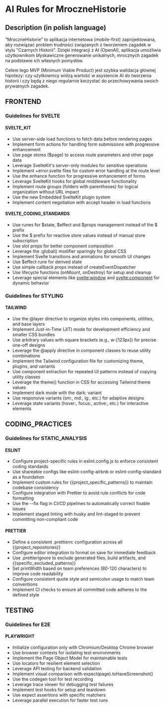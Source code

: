 # AI Rules for MroczneHistorie

## Description (in polish language)

"MroczneHistorie" to aplikacja internetowa (mobile-first) zaprojektowana, aby rozwiązać problem trudności związanych z tworzeniem zagadek w stylu "Czarnych Historii". Dzięki integracji z AI (OpenAI), aplikacja umożliwia użytkownikom błyskawiczne generowanie unikalnych, mrocznych zagadek na podstawie ich własnych pomysłów.

Celem tego MVP (Minimum Viable Product) jest szybka walidacja głównej hipotezy: czy użytkownicy widzą wartość w asystencie AI do tworzenia historii i czy będą z niego regularnie korzystać do przechowywania swoich prywatnych zagadek.

## FRONTEND

### Guidelines for SVELTE

#### SVELTE_KIT

- Use server-side load functions to fetch data before rendering pages
- Implement form actions for handling form submissions with progressive enhancement
- Use page stores ($page) to access route parameters and other page data
- Leverage SvelteKit's server-only modules for sensitive operations
- Implement +error.svelte files for custom error handling at the route level
- Use the enhance function for progressive enhancement of forms
- Leverage SvelteKit hooks for global middleware functionality
- Implement route groups (folders with parentheses) for logical organization without URL impact
- Use the new Embedded SvelteKit plugin system
- Implement content negotiation with accept header in load functions

#### SVELTE_CODING_STANDARDS

- Use runes for $state, $effect and $props management instead of the $ prefix
- Use the $ prefix for reactive store values instead of manual store subscription
- Use slot props for better component composition
- Leverage the :global() modifier sparingly for global CSS
- Implement Svelte transitions and animations for smooth UI changes
- Use $effect rune for derived state
- Use simple callback props instead of createEventDispatcher
- Use lifecycle functions (onMount, onDestroy) for setup and cleanup
- Leverage special elements like <svelte:window> and <svelte:component> for dynamic behavior


### Guidelines for STYLING

#### TAILWIND

- Use the @layer directive to organize styles into components, utilities, and base layers
- Implement Just-in-Time (JIT) mode for development efficiency and smaller CSS bundles
- Use arbitrary values with square brackets (e.g., w-[123px]) for precise one-off designs
- Leverage the @apply directive in component classes to reuse utility combinations
- Implement the Tailwind configuration file for customizing theme, plugins, and variants
- Use component extraction for repeated UI patterns instead of copying utility classes
- Leverage the theme() function in CSS for accessing Tailwind theme values
- Implement dark mode with the dark: variant
- Use responsive variants (sm:, md:, lg:, etc.) for adaptive designs
- Leverage state variants (hover:, focus:, active:, etc.) for interactive elements

## CODING_PRACTICES

### Guidelines for STATIC_ANALYSIS

#### ESLINT

- Configure project-specific rules in eslint.config.js to enforce consistent coding standards
- Use shareable configs like eslint-config-airbnb or eslint-config-standard as a foundation
- Implement custom rules for {{project_specific_patterns}} to maintain codebase consistency
- Configure integration with Prettier to avoid rule conflicts for code formatting
- Use the --fix flag in CI/CD pipelines to automatically correct fixable issues
- Implement staged linting with husky and lint-staged to prevent committing non-compliant code

#### PRETTIER

- Define a consistent .prettierrc configuration across all {{project_repositories}}
- Configure editor integration to format on save for immediate feedback
- Use .prettierignore to exclude generated files, build artifacts, and {{specific_excluded_patterns}}
- Set printWidth based on team preferences (80-120 characters) to improve code readability
- Configure consistent quote style and semicolon usage to match team conventions
- Implement CI checks to ensure all committed code adheres to the defined style

## TESTING

### Guidelines for E2E

#### PLAYWRIGHT

- Initialize configuration only with Chromium/Desktop Chrome browser
- Use browser contexts for isolating test environments
- Implement the Page Object Model for maintainable tests
- Use locators for resilient element selection
- Leverage API testing for backend validation
- Implement visual comparison with expect(page).toHaveScreenshot()
- Use the codegen tool for test recording
- Leverage trace viewer for debugging test failures
- Implement test hooks for setup and teardown
- Use expect assertions with specific matchers
- Leverage parallel execution for faster test runs